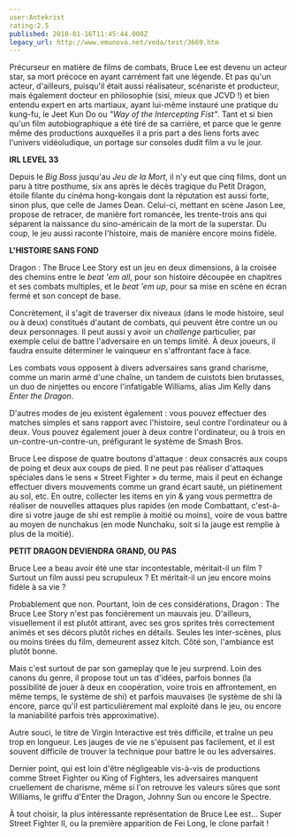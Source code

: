 ```yaml
---
user:Antekrist
rating:2.5
published: 2010-01-16T11:45:44.000Z
legacy_url: http://www.emunova.net/veda/test/3669.htm
---
```

Précurseur en matière de films de combats, Bruce Lee est devenu un acteur star, sa mort précoce en ayant carrément fait une légende. Et pas qu'un acteur, d'ailleurs, puisqu'il était aussi réalisateur, scénariste et producteur, mais également docteur en philosophie (sisi, mieux que JCVD !) et bien entendu expert en arts martiaux, ayant lui-même instauré une pratique du kung-fu, le Jeet Kun Do ou _"Way of the Intercepting Fist"_. Tant et si bien qu'un film autobiographique a été tiré de sa carrière, et parce que le genre même des productions auxquelles il a pris part a des liens forts avec l'univers vidéoludique, un portage sur consoles dudit film a vu le jour.  

  

**IRL LEVEL 33**  

Depuis le _Big Boss_ jusqu'au _Jeu de la Mort_, il n'y eut que cinq films, dont un paru à titre posthume, six ans après le décès tragique du Petit Dragon, étoile filante du cinéma hong-kongais dont la réputation est aussi forte, sinon plus, que celle de James Dean. Celui-ci, mettant en scène Jason Lee, propose de retracer, de manière fort romancée, les trente-trois ans qui séparent la naissance du sino-américain de la mort de la superstar. Du coup, le jeu aussi raconte l'histoire, mais de manière encore moins fidèle.  

  

**L'HISTOIRE SANS FOND**  

Dragon : The Bruce Lee Story est un jeu en deux dimensions, à la croisée des chemins entre le _beat 'em all_, pour son histoire découpée en chapitres et ses combats multiples, et le _beat 'em up_, pour sa mise en scène en écran fermé et son concept de base.  

Concrètement, il s'agit de traverser dix niveaux (dans le mode histoire, seul ou à deux) constitués d'autant de combats, qui peuvent être contre un ou deux personnages. Il peut aussi y avoir un _challenge_ particulier, par exemple celui de battre l'adversaire en un temps limité. À deux joueurs, il faudra ensuite déterminer le vainqueur en s'affrontant face à face.  

Les combats vous opposent à divers adversaires sans grand charisme, comme un marin armé d'une chaîne, un tandem de cuistots bien brutasses, un duo de ninjettes ou encore l'infatigable Williams, alias Jim Kelly dans _Enter the Dragon_.  

D'autres modes de jeu existent également : vous pouvez effectuer des matches simples et sans rapport avec l'histoire, seul contre l'ordinateur ou à deux. Vous pouvez également jouer à deux contre l'ordinateur, ou à trois en un-contre-un-contre-un, préfigurant le système de Smash Bros.  

Bruce Lee dispose de quatre boutons d'attaque : deux consacrés aux coups de poing et deux aux coups de pied. Il ne peut pas réaliser d'attaques spéciales dans le sens « Street Fighter » du terme, mais il peut en échange effectuer divers mouvements comme un grand écart sauté, un piétinement au sol, etc. En outre, collecter les items en yin & yang vous permettra de réaliser de nouvelles attaques plus rapides (en mode Combattant, c'est-à-dire si votre jauge de shi est remplie à moitié ou moins), voire de vous battre au moyen de nunchakus (en mode Nunchaku, soit si la jauge est remplie à plus de la moitié).  

  

**PETIT DRAGON DEVIENDRA GRAND, OU PAS**  

Bruce Lee a beau avoir été une star incontestable, méritait-il un film ? Surtout un film aussi peu scrupuleux ? Et méritait-il un jeu encore moins fidèle à sa vie ?  

Probablement que non. Pourtant, loin de ces considérations, Dragon : The Bruce Lee Story n'est pas foncièrement un mauvais jeu. D'ailleurs, visuellement il est plutôt attirant, avec ses gros sprites très correctement animés et ses décors plutôt riches en détails. Seules les inter-scènes, plus ou moins tirées du film, demeurent assez kitch. Côté son, l'ambiance est plutôt bonne.  

Mais c'est surtout de par son gameplay que le jeu surprend. Loin des canons du genre, il propose tout un tas d'idées, parfois bonnes (la possibilité de jouer à deux en coopération, voire trois en affrontement, en même temps, le système de shi) et parfois mauvaises (le système de shi là encore, parce qu'il est particulièrement mal exploité dans le jeu, ou encore la maniabilité parfois très approximative).  

Autre souci, le titre de Virgin Interactive est très difficile, et traîne un peu trop en longueur. Les jauges de vie ne s'épuisent pas facilement, et il est souvent difficile de trouver la technique pour battre le ou les adversaires.  

Dernier point, qui est loin d'être négligeable vis-à-vis de productions comme Street Fighter ou King of Fighters, les adversaires manquent cruellement de charisme, même si l'on retrouve les valeurs sûres que sont Williams, le griffu d'Enter the Dragon, Johnny Sun ou encore le Spectre.  

À tout choisir, la plus intéressante représentation de Bruce Lee est... Super Street Fighter II, ou la première apparition de Fei Long, le clone parfait !